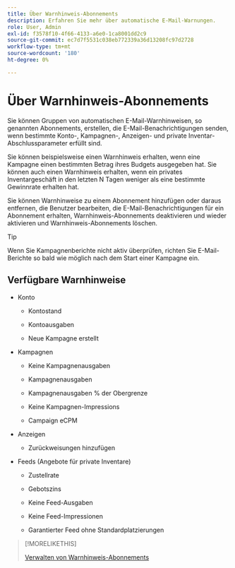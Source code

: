 ```yaml
---
title: Über Warnhinweis-Abonnements
description: Erfahren Sie mehr über automatische E-Mail-Warnungen.
role: User, Admin
exl-id: f3578f10-4f66-4133-a6e0-1ca8001dd2c9
source-git-commit: ec7d7f5531c038eb772339a36d13208fc97d2728
workflow-type: tm+mt
source-wordcount: '180'
ht-degree: 0%

---
```


# Über Warnhinweis-Abonnements

Sie können Gruppen von automatischen E-Mail-Warnhinweisen, so genannten Abonnements, erstellen, die E-Mail-Benachrichtigungen senden, wenn bestimmte Konto-, Kampagnen-, Anzeigen- und private Inventar-Abschlussparameter erfüllt sind.

Sie können beispielsweise einen Warnhinweis erhalten, wenn eine Kampagne einen bestimmten Betrag ihres Budgets ausgegeben hat. Sie können auch einen Warnhinweis erhalten, wenn ein privates Inventargeschäft in den letzten N Tagen weniger als eine bestimmte Gewinnrate erhalten hat.

Sie können Warnhinweise zu einem Abonnement hinzufügen oder daraus entfernen, die Benutzer bearbeiten, die E-Mail-Benachrichtigungen für ein Abonnement erhalten, Warnhinweis-Abonnements deaktivieren und wieder aktivieren und Warnhinweis-Abonnements löschen.

>[!TIP]
>
> Wenn Sie Kampagnenberichte nicht aktiv überprüfen, richten Sie E-Mail-Berichte so bald wie möglich nach dem Start einer Kampagne ein.

## Verfügbare Warnhinweise

* Konto

   * Kontostand

   * Kontoausgaben

   * Neue Kampagne erstellt

* Kampagnen

   * Keine Kampagnenausgaben

   * Kampagnenausgaben

   * Kampagnenausgaben % der Obergrenze

   * Keine Kampagnen-Impressions

   * Campaign eCPM

* Anzeigen

   * Zurückweisungen hinzufügen

* Feeds (Angebote für private Inventare)

   * Zustellrate

   * Gebotszins

   * Keine Feed-Ausgaben

   * Keine Feed-Impressionen

   * Garantierter Feed ohne Standardplatzierungen

>[!MORELIKETHIS]
>
>[Verwalten von Warnhinweis-Abonnements](alerts-manage.md)

